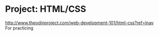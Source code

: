 Project: HTML/CSS
===============
http://www.theodinproject.com/web-development-101/html-css?ref=lnav
For practicing
